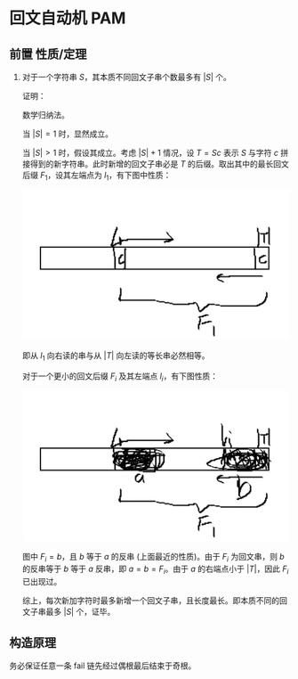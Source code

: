 # 回文自动机 $\text{PAM}$

## 前置 性质/定理

1. 对于一个字符串 $S$，其本质不同回文子串个数最多有 $|S|$ 个。

   证明：

   数学归纳法。

   当 $|S| = 1$ 时，显然成立。

   当 $|S| > 1$ 时，假设其成立。考虑 $|S| + 1$ 情况，设 $T=Sc$ 表示 $S$ 与字符 $c$ 拼接得到的新字符串。此时新增的回文子串必是 $T$ 的后缀。取出其中的最长回文后缀 $F_1$，设其左端点为 $l_1$，有下图中性质：

   ![](pam1.png)

   即从 $l_1$ 向右读的串与从 $|T|$ 向左读的等长串必然相等。

   对于一个更小的回文后缀 $F_i$ 及其左端点 $l_i$，有下图性质：

   ![](pam2.png)

   图中 $F_i = b$，且 $b$ 等于 $a$ 的反串 (上面最近的性质)。由于 $F_i$ 为回文串，则 $b$ 的反串等于 $b$ 等于 $a$ 反串，即 $a = b = F_i$。由于 $a$ 的右端点小于 $|T|$，因此 $F_i$ 已出现过。

   综上，每次新加字符时最多新增一个回文子串，且长度最长。即本质不同的回文子串最多 $|S|$ 个，证毕。



## 构造原理

务必保证任意一条 $\text{fail}$ 链先经过偶根最后结束于奇根。